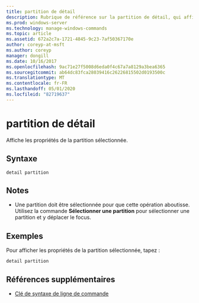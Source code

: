 ```yaml
---
title: partition de détail
description: Rubrique de référence sur la partition de détail, qui affiche les propriétés de la partition sélectionnée.
ms.prod: windows-server
ms.technology: manage-windows-commands
ms.topic: article
ms.assetid: 672a2c7a-1721-4845-9c23-7af50367170e
author: coreyp-at-msft
ms.author: coreyp
manager: dongill
ms.date: 10/16/2017
ms.openlocfilehash: 9ac71e27f5008d6eda0f4c67a7a8129a3bea6365
ms.sourcegitcommit: ab64dc83fca28039416c26226815502d0193500c
ms.translationtype: MT
ms.contentlocale: fr-FR
ms.lasthandoff: 05/01/2020
ms.locfileid: "82719637"
---
```

# <a name="detail-partition"></a>partition de détail

Affiche les propriétés de la partition sélectionnée.

## <a name="syntax"></a>Syntaxe

```
detail partition
```

## <a name="remarks"></a>Notes

-   Une partition doit être sélectionnée pour que cette opération aboutisse. Utilisez la commande **Sélectionner une partition** pour sélectionner une partition et y déplacer le focus.

## <a name="examples"></a>Exemples

Pour afficher les propriétés de la partition sélectionnée, tapez :
```
detail partition
```

## <a name="additional-references"></a>Références supplémentaires

- [Clé de syntaxe de ligne de commande](command-line-syntax-key.md)

